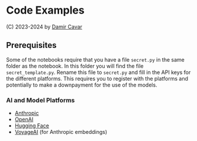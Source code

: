# Code Examples

(C) 2023-2024 by [Damir Cavar](http://damir.cavar.me/)


## Prerequisites

Some of the notebooks require that you have a file `secret.py` in the same folder as the notebook. In this folder you will find the file `secret_template.py`. Rename this file to `secret.py` and fill in the API keys for the different platforms. This requires you to register with the platforms and potentially to make a downpayment for the use of the models.

### AI and Model Platforms

- [Anthropic](https://support.anthropic.com/en/articles/8114521-how-can-i-access-the-anthropic-api)
- [OpenAI](https://openai.com/index/openai-api/)
- [Hugging Face](https://huggingface.co/docs/api-inference/en/index)
- [VoyageAI](https://www.voyageai.com/) (for Anthropic embeddings)

